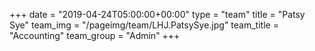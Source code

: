 +++
date = "2019-04-24T05:00:00+00:00"
type = "team"
title = "Patsy Sye"
team_img = "/pageimg/team/LHJ.PatsySye.jpg"
team_title = "Accounting"
team_group = "Admin"
+++